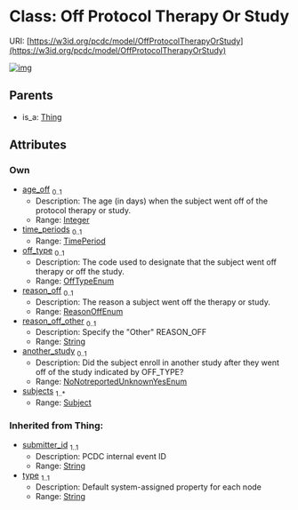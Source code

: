 
# Class: Off Protocol Therapy Or Study




URI: [https://w3id.org/pcdc/model/OffProtocolTherapyOrStudy](https://w3id.org/pcdc/model/OffProtocolTherapyOrStudy)


[![img](https://yuml.me/diagram/nofunky;dir:TB/class/[TimePeriod],[Thing],[Subject],[Subject]<subjects%201..*-++[OffProtocolTherapyOrStudy&#124;age_off:integer%20%3F;off_type:OffTypeEnum%20%3F;reason_off:ReasonOffEnum%20%3F;reason_off_other:string%20%3F;another_study:NoNotreportedUnknownYesEnum%20%3F;submitter_id(i):string;type(i):string],[TimePeriod]<time_periods%200..1-++[OffProtocolTherapyOrStudy],[Thing]^-[OffProtocolTherapyOrStudy])](https://yuml.me/diagram/nofunky;dir:TB/class/[TimePeriod],[Thing],[Subject],[Subject]<subjects%201..*-++[OffProtocolTherapyOrStudy&#124;age_off:integer%20%3F;off_type:OffTypeEnum%20%3F;reason_off:ReasonOffEnum%20%3F;reason_off_other:string%20%3F;another_study:NoNotreportedUnknownYesEnum%20%3F;submitter_id(i):string;type(i):string],[TimePeriod]<time_periods%200..1-++[OffProtocolTherapyOrStudy],[Thing]^-[OffProtocolTherapyOrStudy])

## Parents

 *  is_a: [Thing](Thing.md)

## Attributes


### Own

 * [age_off](age_off.md)  <sub>0..1</sub>
     * Description: The age (in days) when the subject went off of the protocol therapy or study.
     * Range: [Integer](types/Integer.md)
 * [time_periods](time_periods.md)  <sub>0..1</sub>
     * Range: [TimePeriod](TimePeriod.md)
 * [off_type](off_type.md)  <sub>0..1</sub>
     * Description: The code used to designate that the subject went off therapy or off the study.
     * Range: [OffTypeEnum](OffTypeEnum.md)
 * [reason_off](reason_off.md)  <sub>0..1</sub>
     * Description: The reason a subject went off the therapy or study.
     * Range: [ReasonOffEnum](ReasonOffEnum.md)
 * [reason_off_other](reason_off_other.md)  <sub>0..1</sub>
     * Description: Specify the "Other" REASON_OFF
     * Range: [String](types/String.md)
 * [another_study](another_study.md)  <sub>0..1</sub>
     * Description: Did the subject enroll in another study after they went off of the study indicated by OFF_TYPE?
     * Range: [NoNotreportedUnknownYesEnum](NoNotreportedUnknownYesEnum.md)
 * [subjects](subjects.md)  <sub>1..\*</sub>
     * Range: [Subject](Subject.md)

### Inherited from Thing:

 * [submitter_id](submitter_id.md)  <sub>1..1</sub>
     * Description: PCDC internal event ID
     * Range: [String](types/String.md)
 * [type](type.md)  <sub>1..1</sub>
     * Description: Default system-assigned property for each node
     * Range: [String](types/String.md)
